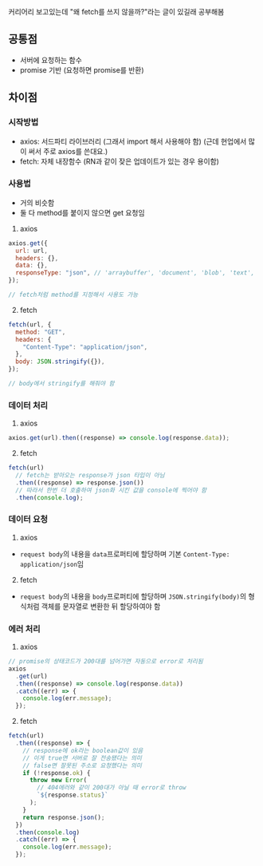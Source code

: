 커리어리 보고있는데 "왜 fetch를 쓰지 않을까?"라는 글이 있길래 공부해봄

## 공통점

- 서버에 요청하는 함수
- promise 기반 (요청하면 promise를 반환)

## 차이점

### 시작방법

- axios: 서드파티 라이브러리 (그래서 import 해서 사용해야 함) (근데 현업에서 많이 써서 주로 axios를 쓴대요.)
- fetch: 자체 내장함수 (RN과 같이 잦은 업데이트가 있는 경우 용이함)

### 사용법

- 거의 비슷함
- 둘 다 method를 붙이지 않으면 get 요청임

1. axios

```js
axios.get({
  url: url,
  headers: {},
  data: {},
  responseType: "json", // 'arraybuffer', 'document', 'blob', 'text', 'stream'도 가능
});

// fetch처럼 method를 지정해서 사용도 가능
```

2. fetch

```js
fetch(url, {
  method: "GET",
  headers: {
    "Content-Type": "application/json",
  },
  body: JSON.stringify({}),
});

// body에서 stringify를 해줘야 함
```

### 데이터 처리

1. axios

```js
axios.get(url).then((response) => console.log(response.data));
```

2. fetch

```js
fetch(url)
  // fetch는 받아오는 response가 json 타입이 아님
  .then((response) => response.json())
  // 따라서 한번 더 호출하여 json화 시킨 값을 console에 찍어야 함
  .then(console.log);
```

### 데이터 요청

1. axios

- `request body`의 내용을 `data`프로퍼티에 할당하며 기본 `Content-Type: application/json`임

2. fetch

- `request body`의 내용을 `body`프로퍼티에 할당하며 `JSON.stringify(body)`의 형식처럼 객체를 문자열로 변환한 뒤 할당하여야 함

### 에러 처리

1. axios

```js
// promise의 상태코드가 200대를 넘어가면 자동으로 error로 처리됨
axios
  .get(url)
  .then((response) => console.log(response.data))
  .catch((err) => {
    console.log(err.message);
  });
```

2. fetch

```js
fetch(url)
  .then((response) => {
    // response에 ok라는 boolean값이 있음
    // 이게 true면 서버로 잘 전송됐다는 의미
    // false면 잘못된 주소로 요청했다는 의미
    if (!response.ok) {
      throw new Error(
        // 404에러와 같이 200대가 아닐 때 error로 throw
        `${response.status}`
      );
    }
    return response.json();
  })
  .then(console.log)
  .catch((err) => {
    console.log(err.message);
  });
```
